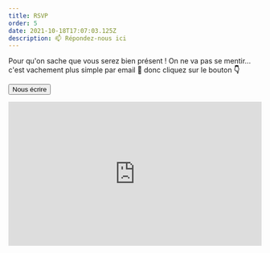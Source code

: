 ```yaml
---
title: RSVP
order: 5
date: 2021-10-18T17:07:03.125Z
description: 📫 Répondez-nous ici
---
```

Pour qu'on sache que vous serez bien présent ! On ne va pas se mentir... c'est vachement plus simple par email 🙂 donc cliquez sur le bouton **👇**

[<button class="px-6 py-1 text-white rounded bg-kaldi" type="submit">Nous écrire</button>](/contact)

<div style="width:100%;height:0;padding-bottom:57%;position:relative;"><iframe src="https://giphy.com/embed/pdAweEZArTA76" width="100%" height="100%" style="position:absolute" frameBorder="0" class="giphy-embed" allowFullScreen></iframe></div><p><a href="https://giphy.com/gifs/reaction-smile-the-office-pdAweEZArTA76"></a></p>